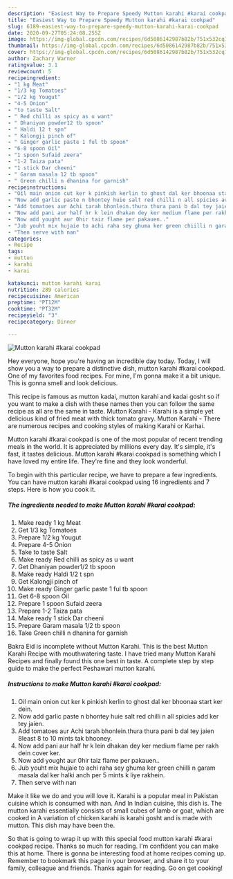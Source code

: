 ```yaml
---
description: "Easiest Way to Prepare Speedy Mutton karahi #karai cookpad"
title: "Easiest Way to Prepare Speedy Mutton karahi #karai cookpad"
slug: 6189-easiest-way-to-prepare-speedy-mutton-karahi-karai-cookpad
date: 2020-09-27T05:24:08.255Z
image: https://img-global.cpcdn.com/recipes/6d5086142987b82b/751x532cq70/mutton-karahi-karai-cookpad-recipe-main-photo.jpg
thumbnail: https://img-global.cpcdn.com/recipes/6d5086142987b82b/751x532cq70/mutton-karahi-karai-cookpad-recipe-main-photo.jpg
cover: https://img-global.cpcdn.com/recipes/6d5086142987b82b/751x532cq70/mutton-karahi-karai-cookpad-recipe-main-photo.jpg
author: Zachary Warner
ratingvalue: 3.1
reviewcount: 5
recipeingredient:
- "1 kg Meat"
- "1/3 kg Tomatoes"
- "1/2 kg Yougut"
- "4-5 Onion"
- "to taste Salt"
- " Red chilli as spicy as u want"
- " Dhaniyan powder12 tb spoon"
- " Haldi 12 t spn"
- " Kalongji pinch of"
- " Ginger garlic paste 1 ful tb spoon"
- "6-8 spoon Oil"
- "1 spoon Sufaid zeera"
- "1-2 Taiza pata"
- "1 stick Dar cheeni"
- " Garam masala 12 tb spoon"
- " Green chilli n dhanina for garnish"
recipeinstructions:
- "Oil main onion cut ker k pinkish kerlin to ghost dal ker bhoonaa start ker dein."
- "Now add garlic paste n bhontey huie salt red chilli n all spicies add ker tey jaien."
- "Add tomatoes aur Achi tarah bhonlein.thura thura pani b dal tey jaien 8least 8 to 10 mints tak bhooney."
- "Now add pani aur half hr k lein dhakan dey ker medium flame per rakh dein cover ker."
- "Now add yought aur 0hir taiz flame per pakauen.."
- "Jub youht mix hujaie to achi raha sey ghuma ker green chiilli n garam masala dal ker halki anch per 5 mints k liye rakhein."
- "Then serve with nan"
categories:
- Recipe
tags:
- mutton
- karahi
- karai

katakunci: mutton karahi karai 
nutrition: 289 calories
recipecuisine: American
preptime: "PT12M"
cooktime: "PT32M"
recipeyield: "3"
recipecategory: Dinner

---
```



![Mutton karahi #karai cookpad](https://img-global.cpcdn.com/recipes/6d5086142987b82b/751x532cq70/mutton-karahi-karai-cookpad-recipe-main-photo.jpg)

Hey everyone, hope you're having an incredible day today. Today, I will show you a way to prepare a distinctive dish, mutton karahi #karai cookpad. One of my favorites food recipes. For mine, I'm gonna make it a bit unique. This is gonna smell and look delicious.

This recipe is famous as mutton kadai, mutton karahi and kadai gosht so if you want to make a dish with these names then you can follow the same recipe as all are the same in taste. Mutton Karahi - Karahi is a simple yet delicious kind of fried meat with thick tomato gravy. Mutton Karahi - There are numerous recipes and cooking styles of making Karahi or Karhai.

Mutton karahi #karai cookpad is one of the most popular of recent trending meals in the world. It is appreciated by millions every day. It's simple, it's fast, it tastes delicious. Mutton karahi #karai cookpad is something which I have loved my entire life. They're fine and they look wonderful.


To begin with this particular recipe, we have to prepare a few ingredients. You can have mutton karahi #karai cookpad using 16 ingredients and 7 steps. Here is how you cook it.

<!--inarticleads1-->

##### The ingredients needed to make Mutton karahi #karai cookpad:

1. Make ready 1 kg Meat
1. Get 1/3 kg Tomatoes
1. Prepare 1/2 kg Yougut
1. Prepare 4-5 Onion
1. Take to taste Salt
1. Make ready  Red chilli as spicy as u want
1. Get  Dhaniyan powder1/2 tb spoon
1. Make ready  Haldi 1/2 t spn
1. Get  Kalongji pinch of
1. Make ready  Ginger garlic paste 1 ful tb spoon
1. Get 6-8 spoon Oil
1. Prepare 1 spoon Sufaid zeera
1. Prepare 1-2 Taiza pata
1. Make ready 1 stick Dar cheeni
1. Prepare  Garam masala 1/2 tb spoon
1. Take  Green chilli n dhanina for garnish


Bakra Eid is incomplete without Mutton Karahi. This is the best Mutton Karahi Recipe with mouthwatering taste. I have tried many Mutton Karahi Recipes and finally found this one best in taste. A complete step by step guide to make the perfect Peshawari mutton karahi. 

<!--inarticleads2-->

##### Instructions to make Mutton karahi #karai cookpad:

1. Oil main onion cut ker k pinkish kerlin to ghost dal ker bhoonaa start ker dein.
1. Now add garlic paste n bhontey huie salt red chilli n all spicies add ker tey jaien.
1. Add tomatoes aur Achi tarah bhonlein.thura thura pani b dal tey jaien 8least 8 to 10 mints tak bhooney.
1. Now add pani aur half hr k lein dhakan dey ker medium flame per rakh dein cover ker.
1. Now add yought aur 0hir taiz flame per pakauen..
1. Jub youht mix hujaie to achi raha sey ghuma ker green chiilli n garam masala dal ker halki anch per 5 mints k liye rakhein.
1. Then serve with nan


Make it like we do and you will love it. Karahi is a popular meal in Pakistan cuisine which is consumed with nan. And In Indian cuisine, this dish is. The mutton karahi essentially consists of small cubes of lamb or goat, which are cooked in A variation of chicken karahi is karahi gosht and is made with mutton. This dish may have been the. 

So that is going to wrap it up with this special food mutton karahi #karai cookpad recipe. Thanks so much for reading. I'm confident you can make this at home. There is gonna be interesting food at home recipes coming up. Remember to bookmark this page in your browser, and share it to your family, colleague and friends. Thanks again for reading. Go on get cooking!
